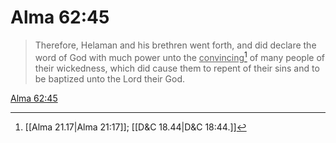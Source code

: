 # Alma 62:45

> Therefore, Helaman and his brethren went forth, and did declare the word of God with much power unto the <u>convincing</u>[^a] of many people of their wickedness, which did cause them to repent of their sins and to be baptized unto the Lord their God.

[Alma 62:45](https://www.churchofjesuschrist.org/study/scriptures/bofm/alma/62?lang=eng&id=p45#p45)


[^a]: [[Alma 21.17|Alma 21:17]]; [[D&C 18.44|D&C 18:44.]]
